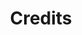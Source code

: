 ---
layout: page_general
permalink: /credits
title: Credits
excerpt: People and groups who have contributed to ReDBox
---